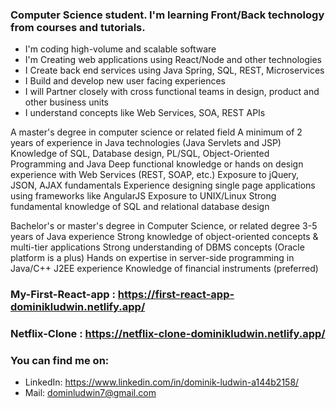 ### Computer Science student. I'm learning Front/Back technology from courses and tutorials. 

- I'm coding high-volume and scalable software
- I'm Creating web applications using React/Node and other technologies
- I Create back end services using Java Spring, SQL, REST, Microservices
- I Build and develop new user facing experiences
- I will Partner closely with cross functional teams in design, product and other business units
- I understand concepts like Web Services, SOA, REST APIs

A master's degree in computer science or related field
A minimum of 2 years of experience in Java technologies (Java Servlets and JSP)
Knowledge of SQL, Database design, PL/SQL, Object-Oriented Programming and Java
Deep functional knowledge or hands on design experience with Web Services (REST, SOAP, etc.)
Exposure to jQuery, JSON, AJAX fundamentals
Experience designing single page applications using frameworks like AngularJS
Exposure to UNIX/Linux
Strong fundamental knowledge of SQL and relational database design

Bachelor's or master's degree in Computer Science, or related degree
3-5 years of Java experience
Strong knowledge of object-oriented concepts & multi-tier applications
Strong understanding of DBMS concepts (Oracle platform is a plus)
Hands on expertise in server-side programming in Java/C++ J2EE experience
Knowledge of financial instruments (preferred)


### My-First-React-app : https://first-react-app-dominikludwin.netlify.app/
### Netflix-Clone : https://netflix-clone-dominikludwin.netlify.app/
### You can find me on:
- LinkedIn: https://www.linkedin.com/in/dominik-ludwin-a144b2158/
- Mail: dominludwin7@gmail.com
